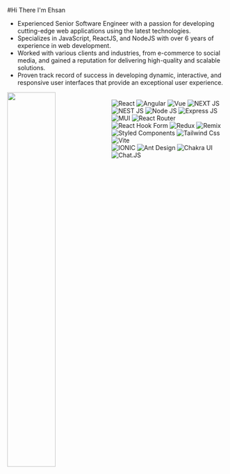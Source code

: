 #Hi There I'm Ehsan 
<ul>
  <li>
    Experienced Senior Software Engineer with a passion for developing cutting-edge web applications using 
 the latest technologies.
  </li>
  <li>
    Specializes in JavaScript, ReactJS, and NodeJS with over 6 years of experience in web development.
  </li>
  <li>
    Worked with various clients and industries, from e-commerce to social media, and gained a reputation 
 for delivering high-quality and scalable solutions.
  </li>
  <li>
Proven track record of success in developing dynamic, interactive, and responsive user interfaces that 
 provide an exceptional user experience.
  </li>
</ul>




<img align="left" width="47%"  src="https://github-readme-stats.vercel.app/api/top-langs/?username=UmarEhsan&layout=compact" />

<br />


<div>
<img alt="React" src="https://img.shields.io/badge/react-%2320232a.svg?style=for-the-badge&logo=react&logoColor=%2361DAFB" />
<img alt="Angular" src="https://img.shields.io/badge/angular-%23DD0031.svg?style=for-the-badge&logo=angular&logoColor=white" />
<img alt="Vue" src="https://img.shields.io/badge/vuejs-%2335495e.svg?style=for-the-badge&logo=vuedotjs&logoColor=%234FC08D" />
<img alt="NEXT JS" src="https://img.shields.io/badge/Next-black?style=for-the-badge&logo=next.js&logoColor=white" />
<img alt="NEST JS" src="https://img.shields.io/badge/nestjs-%23E0234E.svg?style=for-the-badge&logo=nestjs&logoColor=white" />
<img alt="Node JS" src="https://img.shields.io/badge/node.js-6DA55F?style=for-the-badge&logo=node.js&logoColor=white"/>
<img alt="Express JS" src="https://img.shields.io/badge/express.js-%23404d59.svg?style=for-the-badge&logo=express&logoColor=%2361DAFB" />
<img alt="MUI" src="https://img.shields.io/badge/MUI-%230081CB.svg?style=for-the-badge&logo=mui&logoColor=white" />
<img alt="React Router" src="https://img.shields.io/badge/React_Router-CA4245?style=for-the-badge&logo=react-router&logoColor=white" />
<img alt="React Hook Form" src="https://img.shields.io/badge/React%20Hook%20Form-%23EC5990.svg?style=for-the-badge&logo=reacthookform&logoColor=white" />
<img alt="Redux" src="https://img.shields.io/badge/redux-%23593d88.svg?style=for-the-badge&logo=redux&logoColor=white" />
<img alt="Remix" src="https://img.shields.io/badge/remix-%23000.svg?style=for-the-badge&logo=remix&logoColor=white" />
<img alt="Styled Components" src="https://img.shields.io/badge/styled--components-DB7093?style=for-the-badge&logo=styled-components&logoColor=white" />
<img alt="Tailwind Css" src="https://img.shields.io/badge/tailwindcss-%2338B2AC.svg?style=for-the-badge&logo=tailwind-css&logoColor=white" />
<img alt="Vite" src="https://img.shields.io/badge/vite-%23646CFF.svg?style=for-the-badge&logo=vite&logoColor=white" />


</div>

<div>

<img alt="IONIC" src="https://img.shields.io/badge/Ionic-%233880FF.svg?style=for-the-badge&logo=Ionic&logoColor=white" />
<img alt="Ant Design" src="https://img.shields.io/badge/-AntDesign-%230170FE?style=for-the-badge&logo=ant-design&logoColor=white" />
<img alt="Chakra UI" src="https://img.shields.io/badge/chakra-%234ED1C5.svg?style=for-the-badge&logo=chakraui&logoColor=white" />
<img alt="Chat.JS" src="https://img.shields.io/badge/chart.js-F5788D.svg?style=for-the-badge&logo=chart.js&logoColor=white" />
</div>



